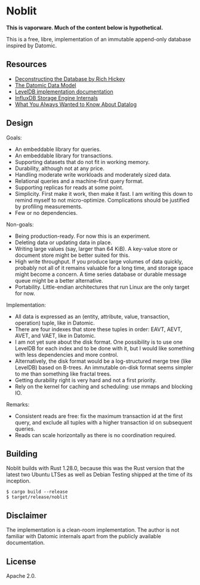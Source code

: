 # Noblit

**This is vaporware. Much of the content below is hypothetical.**

This is a free, libre, implementation of an immutable append-only database
inspired by Datomic.

## Resources

 * [Deconstructing the Database by Rich Hickey][deconstr]
 * [The Datomic Data Model][datamodel]
 * [LevelDB implementation documentation][leveldb]
 * [InfluxDB Storage Engine Internals][influxdb]
 * [What You Always Wanted to Know About Datalog][datalog]

[deconstr]:  https://www.infoq.com/presentations/Deconstructing-Database
[datamodel]: https://docs.datomic.com/cloud/whatis/data-model.html
[leveldb]:   https://github.com/google/leveldb/blob/1cb384088184be9840bd59b4040503a9fa9aee66/doc/impl.md
[influxdb]:  https://www.youtube.com/watch?v=rtEalnKT25I
[datalog]:   https://www.utdallas.edu/~gupta/courses/acl/papers/datalog-paper.pdf

## Design

Goals:

 * An embeddable library for queries.
 * An embeddable library for transactions.
 * Supporting datasets that do not fit in working memory.
 * Durability, although not at any price.
 * Handling moderate write workloads and moderately sized data.
 * Relational queries and a machine-first query format.
 * Supporting replicas for reads at some point.
 * Simplicity. First make it work, then make it fast. I am writing this down to
   remind myself to not micro-optimize. Complications should be justified by
   profiling measurements.
 * Few or no dependencies.

Non-goals:

 * Being production-ready. For now this is an experiment.
 * Deleting data or updating data in place.
 * Writing large values (say, larger than 64 KiB). A key-value store or document
   store might be better suited for this.
 * High write throughput. If you produce large volumes of data quickly, probably
   not all of it remains valuable for a long time, and storage space might
   become a concern. A time series database or durable message queue might be
   a better alternative.
 * Portability. Little-endian architectures that run Linux are the only target
   for now.

Implementation:

 * All data is expressed as an (entity, attribute, value, transaction, operation)
   tuple, like in Datomic.
 * There are four indexes that store these tuples in order: EAVT, AEVT, AVET,
   and VAET, like in Datomic.
 * I am not yet sure about the disk format. One possibility is to use one
   LevelDB for each index and to be done with it, but I would like something
   with less dependencies and more control.
 * Alternatively, the disk format would be a log-structured merge tree (like
   LevelDB) based on B-trees. An immutable on-disk format seems simpler to me
   than something like fractal trees.
 * Getting durability right is very hard and not a first priority.
 * Rely on the kernel for caching and scheduling: use mmaps and blocking IO.

Remarks:

 * Consistent reads are free: fix the maximum transaction id at the first query,
   and exclude all tuples with a higher transaction id on subsequent queries.
 * Reads can scale horizontally as there is no coordination required.

## Building

Noblit builds with Rust 1.28.0, because this was the Rust version that the
latest two Ubuntu LTSes as well as Debian Testing shipped at the time of its
inception.

    $ cargo build --release
    $ target/release/noblit

## Disclaimer

The implementation is a clean-room implementation. The author is not familiar
with Datomic internals apart from the publicly available documentation.

## License

Apache 2.0.
